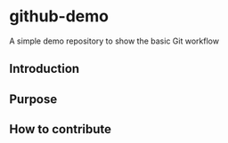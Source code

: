 # github-demo
A simple demo repository to show the basic Git workflow
## Introduction

## Purpose

## How to contribute